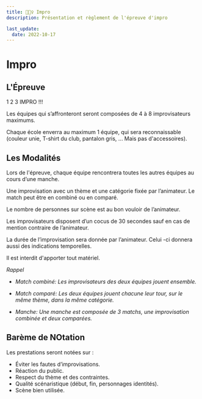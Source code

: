 ```yaml
---
title: 🎅🦸‍♀️ Impro
description: Présentation et règlement de l'épreuve d'impro

last_update:
  date: 2022-10-17
---
```


# Impro

## L'Épreuve

1  2  3  IMPRO !!!

Les équipes qui s’affronteront seront composées de 4 à 8 improvisateurs maximums.

Chaque école enverra au maximum 1 équipe, qui sera reconnaissable (couleur unie, T-shirt du club, pantalon gris, ... Mais pas d'accessoires).


## Les Modalités

Lors de l'épreuve,  chaque équipe rencontrera toutes les autres équipes au cours d’une manche.

Une improvisation avec un thème et une catégorie fixée par l’animateur. Le match peut être en combiné ou en comparé. 

Le nombre de personnes sur scène est au bon vouloir de l’animateur.

Les improvisateurs disposent d’un cocus de 30 secondes sauf en cas de mention contraire de l’animateur. 

La durée de l’improvisation sera donnée par l’animateur. Celui -ci donnera aussi des indications temporelles.

Il est interdit d'apporter tout matériel. 

*Rappel*
* *Match combiné: Les improvisateurs des deux équipes jouent ensemble.*

* *Match comparé: Les deux équipes jouent chacune leur tour, sur le même thème, dans la même catégorie.*

* *Manche: Une manche est composée de 3 matchs, une improvisation combinée et deux comparées.*


## Barème de NOtation

Les prestations seront notées sur :
* Éviter les fautes d’improvisations.
* Réaction du public.
* Respect du thème et des contraintes.
* Qualité scénaristique (début, fin, personnages identités).
* Scène bien utilisée.
